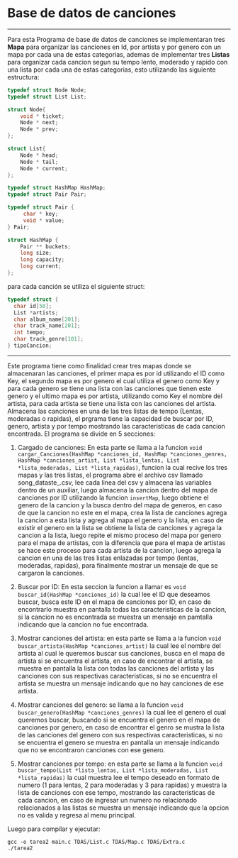 Base de datos de canciones
=====
---
Para esta Programa de base de datos de canciones se implementaran tres **Mapa** para organizar las canciones en Id, por artista y por genero con un mapa por cada una de estas categorias, ademas de implementar tres **Listas**  para organizar cada cancion segun su tempo lento, moderado y rapido con una lista por cada una de estas categorias, esto utilizando las siguiente estructura:
````c
typedef struct Node Node;
typedef struct List List;

struct Node{
    void * ticket; 
    Node * next;
    Node * prev;
};

struct List{
    Node * head;
    Node * tail;
    Node * current;
};
````
````c
typedef struct HashMap HashMap;
typedef struct Pair Pair;

typedef struct Pair {
     char * key;
     void * value;
} Pair;

struct HashMap {
    Pair ** buckets;
    long size;
    long capacity;
    long current;
};
````
para cada canción se utiliza el siguiente struct:
````c
typedef struct {
  char id[50];           
  List *artists;
  char album_name[201];  
  char track_name[201];  
  int tempo;           
  char track_genre[101];  
} tipoCancion;
````
---
Este programa tiene como finalidad crear tres mapas donde se almacenaran las canciones, el primer mapa es por id utilizando el ID como Key, el segundo mapa es por genero el cual utiliza el genero como Key y para cada genero se tiene una lista con las canciones que tienen este genero y el ultimo mapa es por artista, utilizando como Key el nombre del artista, para cada artista se tiene una lista con las canciones del artista. Almacena las canciones en una de las tres listas de tempo (Lentas, moderadas o rapidas), el prgrama tiene la capacidad de buscar por ID, genero, artista y por tempo mostrando las caracteristicas de cada cancion encontrada. El programa se divide en 5 secciones:

1. Cargado de canciones: En esta parte se llama a la funcion `void cargar_Canciones(HashMap *canciones_id, HashMap *canciones_genres, HashMap *canciones_artist, List *lista_lentas, List *lista_moderadas, List *lista_rapidas)`, funcion la cual recive los tres mapas y las tres listas, el programa abre el archivo csv llamado song_dataste_.csv, lee cada linea del csv y almacena las variables dentro de un auxiliar, luego almacena la cancion dentro del mapa de canciones por ID utilizando la funcion `insertMap`, luego obtiene el genero de la cancion y la busca dentro del mapa de generos, en caso de que la cancion no este en el mapa, crea la lista de canciones agrega la cancion a esta lista y agrega al mapa el genero y la lista, en caso de existir el genero en la lista se obtiene la lista de canciones y agrega la cancion a la lista, luego repite el mismo proceso del mapa por genero para el mapa de artistas, con la diferencia que para el mapa de artistas se hace este proceso para cada artista de la cancion, luego agrega la cancion en una de las tres listas enlazadas por tempo (lentas, moderadas, rapidas), para finalmente mostrar un mensaje de que se cargaron la canciones. 

2. Buscar por ID: En esta seccion la funcion a llamar es `void buscar_id(HashMap *canciones_id)` la cual lee el ID que deseamos buscar, busca este ID en el mapa de canciones por ID, en caso de encontrarlo muestra en pantalla todas las caracteristicas de la cancion, si la cancion no es encontrada se muestra un mensaje en pamtalla indicando que la cancion no fue encontrada.

3. Mostrar canciones del artista: en esta parte se llama a la funcion `void buscar_artista(HashMap *canciones_artist)` la cual lee el nombre del artista al cual le queremos buscar sus canciones, busca en el mapa de artista si se encuentra el artista, en caso de encontrar el artista, se muestra en pantalla la lista con todas las canciones del artista y las canciones con sus respectivas caracteristicas, si no se encuentra el artista se muestra un mensaje indicando que no hay canciones de ese artista.

4. Mostrar canciones del genero: se llama a la funcion `void buscar_genero(HashMap *canciones_genres)` la cual lee el genero el cual queremos buscar, buscando si se encuentra el genero en el mapa de canciones por genero, en caso de encontrar el genro se mustra la lista de las canciones del genero con sus respectivas caracteristicas, si no se encuentra el genero se muestra en pantalla un mensaje indicando que no se encontraron canciones con ese genero.

5. Mostrar canciones por tempo: en esta parte se llama a la funcion `void buscar_tempo(List *lista_lentas, List *lista_moderadas, List *lista_rapidas)` la cual muestra lee el tempo deseado en formato de numero (1 para lentas, 2 para moderadas y 3 para rapidas) y muestra la lista de canciones con ese tempo, mostrando las caracteristicas de cada cancion, en caso de ingresar un numero no relacionado relacionados a las listas se muestra un mensaje indicando que la opcion no es valida y regresa al menu principal.
   
Luego para compilar y ejecutar:

    gcc -o tarea2 main.c TDAS/List.c TDAS/Map.c TDAS/Extra.c
    ./tarea2 
